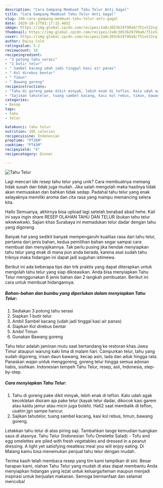 ```yaml
---
description: "Cara Gampang Membuat Tahu Telur Anti Gagal"
title: "Cara Gampang Membuat Tahu Telur Anti Gagal"
slug: 246-cara-gampang-membuat-tahu-telur-anti-gagal
date: 2020-10-17T01:17:15.465Z
image: https://img-global.cpcdn.com/recipes/2a8c3053b29799a0/751x532cq70/tahu-telur-foto-resep-utama.jpg
thumbnail: https://img-global.cpcdn.com/recipes/2a8c3053b29799a0/751x532cq70/tahu-telur-foto-resep-utama.jpg
cover: https://img-global.cpcdn.com/recipes/2a8c3053b29799a0/751x532cq70/tahu-telur-foto-resep-utama.jpg
author: Daisy Cole
ratingvalue: 3.2
reviewcount: 10
recipeingredient:
- "3 potong tahu serasi"
- "1 butir telur"
- " Sambel kacang udah jadi tinggal kasi air panas"
- " Kol direbus bentar"
- " Timun"
- " Bawang goreng"
recipeinstructions:
- "Tahu di goreng pake dikit minyak, lebih enak di teflon. Kalo udah agak kecoklatan disiram aja pake telur (kayak telur dadar, dikocok kasi garem atau kaldu jamur atau micin juga boleh). Hati2 saat membalik di teflon, usahin jgn sampe hancur."
- "Sajikan tahutelor, tuang sambel kacang, kasi kol rebus, timun, bawang goreng."
categories:
- Resep
tags:
- tahu
- telur

katakunci: tahu telur 
nutrition: 205 calories
recipecuisine: Indonesian
preptime: "PT26M"
cooktime: "PT43M"
recipeyield: "4"
recipecategory: Dinner

---
```



![Tahu Telur](https://img-global.cpcdn.com/recipes/2a8c3053b29799a0/751x532cq70/tahu-telur-foto-resep-utama.jpg)

Lagi mencari ide resep tahu telur yang unik? Cara membuatnya memang tidak susah dan tidak juga mudah. Jika salah mengolah maka hasilnya tidak akan memuaskan dan bahkan tidak sedap. Padahal tahu telur yang enak selayaknya memiliki aroma dan cita rasa yang mampu memancing selera kita.

Hallo Semuanya, akhirnya bisa upload lagi setelah berabad abad hehe. Kali ini saya ingin share RESEP OLAHAN TAHU DAN TELUR (bukan tahu telur wkwkwkwk). Sajian khas Surabaya ini memadukan telur dadar dengan tahu yang digoreng.

Banyak hal yang sedikit banyak mempengaruhi kualitas rasa dari tahu telur, pertama dari jenis bahan, kedua pemilihan bahan segar sampai cara membuat dan menyajikannya. Tak perlu pusing jika hendak menyiapkan tahu telur yang enak di mana pun anda berada, karena asal sudah tahu triknya maka hidangan ini dapat jadi suguhan istimewa.


Berikut ini ada beberapa tips dan trik praktis yang dapat diterapkan untuk mengolah tahu telur yang siap dikreasikan. Anda bisa menyiapkan Tahu Telur menggunakan 6 jenis bahan dan 2 langkah pembuatan. Berikut ini cara untuk membuat hidangannya.

<!--inarticleads1-->

##### Bahan-bahan dan bumbu yang diperlukan dalam menyiapkan Tahu Telur:

1. Sediakan 3 potong tahu serasi
1. Siapkan 1 butir telur
1. Ambil  Sambel kacang (udah jadi tinggal kasi air panas)
1. Siapkan  Kol direbus bentar
1. Ambil  Timun
1. Gunakan  Bawang goreng


Tahu telur adalah jaminan mutu saat bertandang ke restoran khas Jawa Timur ataupun warung kaki lima di malam hari. Campurkan telur, tahu yang sudah digoreng, irisan daun bawang, kecap asin, lada dan aduk hingga rata. Panaskan wajan untuk menggoreng, goreng telur hingga semua adonan habis, sisihkan. Indonesian tempeh Tahu Telur, resep, asli, Indonesia, step-by-step. 

<!--inarticleads2-->

##### Cara menyiapkan Tahu Telur:

1. Tahu di goreng pake dikit minyak, lebih enak di teflon. Kalo udah agak kecoklatan disiram aja pake telur (kayak telur dadar, dikocok kasi garem atau kaldu jamur atau micin juga boleh). Hati2 saat membalik di teflon, usahin jgn sampe hancur.
1. Sajikan tahutelor, tuang sambel kacang, kasi kol rebus, timun, bawang goreng.


Letakkan tahu telur di atas piring saji. Tambahkan taoge kemudian tuangkan saus di atasnya. Tahu Telur (Indonesian Tofu Omelette Salad) - Tofu and egg omelettes are piled with fresh vegetables and dressed in a peanut dressing. A light yet satisfying meatless meal you will enjoy eating. Di Malang kamu bisa menemukan penjual tahu telur dengan mudah. 

Terima kasih telah membaca resep yang tim kami tampilkan di sini. Besar harapan kami, olahan Tahu Telur yang mudah di atas dapat membantu Anda menyiapkan hidangan yang lezat untuk keluarga/teman maupun menjadi inspirasi untuk berjualan makanan. Semoga bermanfaat dan selamat mencoba!
